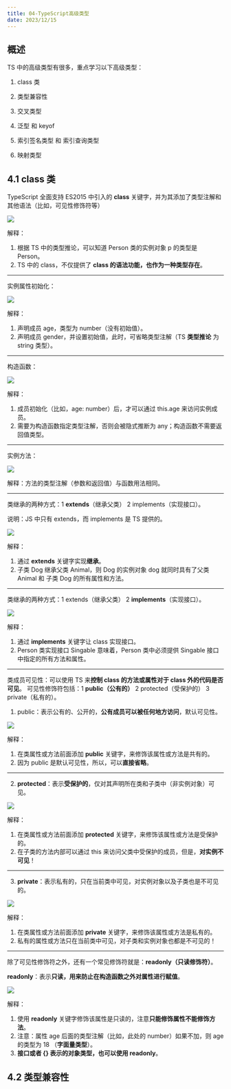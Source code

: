 ```yaml
---
title: 04-TypeScript高级类型
date: 2023/12/15
---
```


## 概述

TS 中的高级类型有很多，重点学习以下高级类型：

1. class 类

2. 类型兼容性

3. 交叉类型

4. 泛型 和 keyof

5. 索引签名类型 和 索引查询类型

6. 映射类型

## 4.1 class 类

TypeScript 全面支持 ES2015 中引入的 **class** 关键字，并为其添加了类型注解和其他语法（比如，可见性修饰符等）

![](assets/20231221105433.png)

解释：

1. 根据 TS 中的类型推论，可以知道 Person 类的实例对象 p 的类型是 Person。
2. TS 中的 class，不仅提供了 **class 的语法功能，也作为一种类型存在**。

-----------------

实例属性初始化：

![](assets/20231221105534.png)

解释：

1. 声明成员 age，类型为 number（没有初始值）。
2. 声明成员 gender，并设置初始值，此时，可省略类型注解（TS **类型推论** 为 string 类型）。

--------------------

构造函数：

![](assets/20231221105629.png)

解释：

1. 成员初始化（比如，age: number）后，才可以通过 this.age 来访问实例成员。
2. 需要为构造函数指定类型注解，否则会被隐式推断为 any；构造函数不需要返回值类型。

-----------------------

实例方法：

![](assets/20231221110209.png)

解释：方法的类型注解（参数和返回值）与函数用法相同。

------------------------

类继承的两种方式：1 **extends**（继承父类） 2 implements（实现接口）。

说明：JS 中只有 extends，而 implements 是 TS 提供的。

![](assets/20231221110312.png)

解释：

1. 通过 **extends** 关键字实现**继承**。
2. 子类 Dog 继承父类 Animal，则 Dog 的实例对象 dog 就同时具有了父类 Animal 和 子类 Dog 的所有属性和方法。

-----------------------------

类继承的两种方式：1 extends（继承父类） 2 **implements**（实现接口）。

![](assets/20231221110424.png)

解释：

1. 通过 **implements** 关键字让 class 实现接口。
2. Person 类实现接口 Singable 意味着，Person 类中必须提供 Singable 接口中指定的所有方法和属性。

-----------------------

类成员可见性：可以使用 TS 来**控制 class 的方法或属性对于 class 外的代码是否可见**。
可见性修饰符包括：1 **public（公有的）** 2 protected（受保护的） 3 private（私有的）。

1. public：表示公有的、公开的，**公有成员可以被任何地方访问**，默认可见性。

![](assets/20231221111322.png)

解释：

1. 在类属性或方法前面添加 **public** 关键字，来修饰该属性或方法是共有的。
2. 因为 public 是默认可见性，所以，可以**直接省略**。

---------------------------------

2. **protected**：表示**受保护的**，仅对其声明所在类和子类中（非实例对象）可见。

![](assets/20231221111421.png)

解释：

1. 在类属性或方法前面添加 **protected** 关键字，来修饰该属性或方法是受保护的。
2. 在子类的方法内部可以通过 this 来访问父类中受保护的成员，但是，**对实例不可见**！

-------------------------

3. **private**：表示私有的，只在当前类中可见，对实例对象以及子类也是不可见的。

![](assets/20231221111516.png)

解释：

1. 在类属性或方法前面添加 **private** 关键字，来修饰该属性或方法是私有的。
2. 私有的属性或方法只在当前类中可见，对子类和实例对象也都是不可见的！

-------------------

除了可见性修饰符之外，还有一个常见修饰符就是：**readonly（只读修饰符）**。

**readonly**：表示**只读，用来防止在构造函数之外对属性进行赋值**。

![](assets/20231221111641.png)

解释：

1. 使用 **readonly** 关键字修饰该属性是只读的，注意**只能修饰属性不能修饰方法**。
2. 注意：属性 age 后面的类型注解（比如，此处的 number）如果不加，则 age 的类型为 18 （**字面量类型**）。
3. **接口或者 {} 表示的对象类型，也可以使用 readonly**。

## 4.2 类型兼容性







